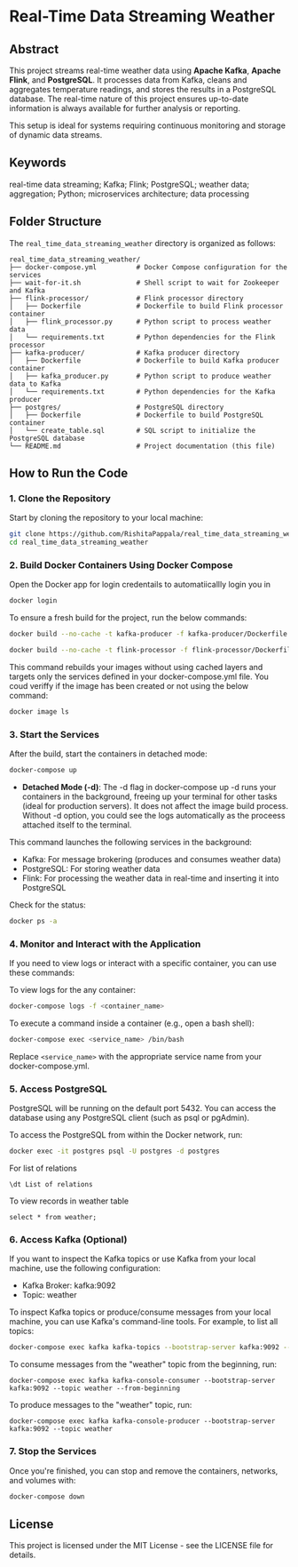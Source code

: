 # Real-Time Data Streaming Weather

## Abstract
This project streams real-time weather data using **Apache Kafka**, **Apache Flink**, and **PostgreSQL**. It processes data from Kafka, cleans and aggregates temperature readings, and stores the results in a PostgreSQL database. The real-time nature of this project ensures up-to-date information is always available for further analysis or reporting.

This setup is ideal for systems requiring continuous monitoring and storage of dynamic data streams.

## Keywords
real-time data streaming; Kafka; Flink; PostgreSQL; weather data; aggregation; Python; microservices architecture; data processing

## Folder Structure
The `real_time_data_streaming_weather` directory is organized as follows:

```
real_time_data_streaming_weather/
├── docker-compose.yml          # Docker Compose configuration for the services
├── wait-for-it.sh              # Shell script to wait for Zookeeper and Kafka
├── flink-processor/            # Flink processor directory
│   ├── Dockerfile              # Dockerfile to build Flink processor container
│   ├── flink_processor.py      # Python script to process weather data
│   └── requirements.txt        # Python dependencies for the Flink processor
├── kafka-producer/             # Kafka producer directory
│   ├── Dockerfile              # Dockerfile to build Kafka producer container
│   ├── kafka_producer.py       # Python script to produce weather data to Kafka
│   └── requirements.txt        # Python dependencies for the Kafka producer
├── postgres/                   # PostgreSQL directory
│   ├── Dockerfile              # Dockerfile to build PostgreSQL container
│   └── create_table.sql        # SQL script to initialize the PostgreSQL database
└── README.md                   # Project documentation (this file)
```

## How to Run the Code

### 1. Clone the Repository
Start by cloning the repository to your local machine:

```bash
git clone https://github.com/RishitaPappala/real_time_data_streaming_weather.git
cd real_time_data_streaming_weather
```

### 2. Build Docker Containers Using Docker Compose
Open the Docker app for login credentails to automatiicallly login you in
```bash
docker login
```

To ensure a fresh build for the project, run the below commands:
```bash
docker build --no-cache -t kafka-producer -f kafka-producer/Dockerfile .
```
```bash
docker build --no-cache -t flink-processor -f flink-processor/Dockerfile .
```

This command rebuilds your images without using cached layers and targets only the services defined in your docker-compose.yml file. You coud veriffy if the image has been created or not using the below command:
```bash
docker image ls
```

### 3. Start the Services
After the build, start the containers in detached mode:

```bash
docker-compose up
```

- **Detached Mode (-d)**: The -d flag in docker-compose up -d runs your containers in the background, freeing up your terminal for other tasks (ideal for production servers). It does not affect the image build process. Without -d option, you could see the logs automatically as the proceess attached itself to the terminal. 

This command launches the following services in the background:
- Kafka: For message brokering (produces and consumes weather data)
- PostgreSQL: For storing weather data
- Flink: For processing the weather data in real-time and inserting it into PostgreSQL

Check for the status:
```bash
docker ps -a
```

### 4. Monitor and Interact with the Application
If you need to view logs or interact with a specific container, you can use these commands:

To view logs for the any container:
```bash
docker-compose logs -f <container_name>
```

To execute a command inside a container (e.g., open a bash shell):
```bash
docker-compose exec <service_name> /bin/bash
```

Replace `<service_name>` with the appropriate service name from your docker-compose.yml.

### 5. Access PostgreSQL
PostgreSQL will be running on the default port 5432. You can access the database using any PostgreSQL client (such as psql or pgAdmin).

To access the PostgreSQL from within the Docker network, run:
```bash
docker exec -it postgres psql -U postgres -d postgres
```

For list of relations
```psql
\dt List of relations
```

To view records in weather table
 ```psql
select * from weather;
```

### 6. Access Kafka (Optional)
If you want to inspect the Kafka topics or use Kafka from your local machine, use the following configuration:
- Kafka Broker: kafka:9092
- Topic: weather

To inspect Kafka topics or produce/consume messages from your local machine, you can use Kafka's command-line tools. For example, to list all topics:
```bash
docker-compose exec kafka kafka-topics --bootstrap-server kafka:9092 --list
```

To consume messages from the "weather" topic from the beginning, run:
```
docker-compose exec kafka kafka-console-consumer --bootstrap-server kafka:9092 --topic weather --from-beginning
```

To produce messages to the "weather" topic, run:
```
docker-compose exec kafka kafka-console-producer --bootstrap-server kafka:9092 --topic weather
```


### 7. Stop the Services
Once you're finished, you can stop and remove the containers, networks, and volumes with:

```bash
docker-compose down
```

## License
This project is licensed under the MIT License - see the LICENSE file for details.